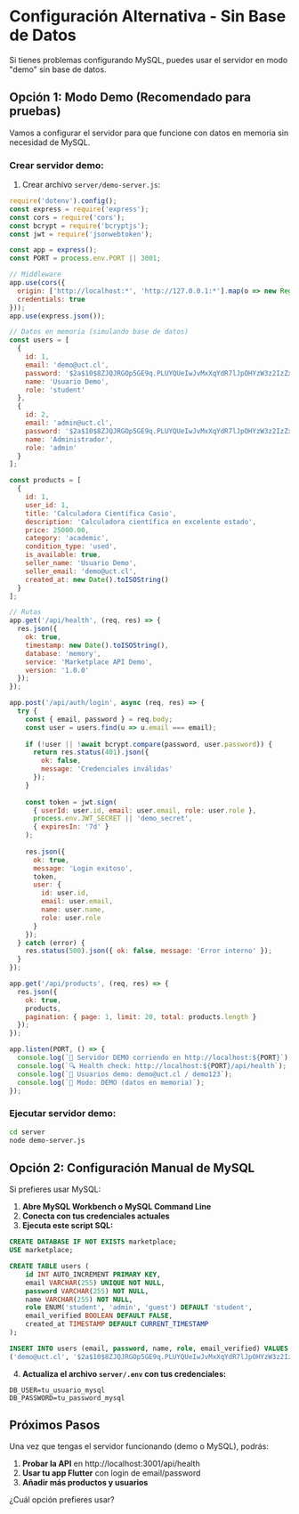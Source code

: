 # Configuración Alternativa - Sin Base de Datos

Si tienes problemas configurando MySQL, puedes usar el servidor en modo "demo" sin base de datos.

## Opción 1: Modo Demo (Recomendado para pruebas)

Vamos a configurar el servidor para que funcione con datos en memoria sin necesidad de MySQL.

### Crear servidor demo:

1. Crear archivo `server/demo-server.js`:

```javascript
require('dotenv').config();
const express = require('express');
const cors = require('cors');
const bcrypt = require('bcryptjs');
const jwt = require('jsonwebtoken');

const app = express();
const PORT = process.env.PORT || 3001;

// Middleware
app.use(cors({
  origin: ['http://localhost:*', 'http://127.0.0.1:*'].map(o => new RegExp(o.replace('*', '\\d+'))),
  credentials: true
}));
app.use(express.json());

// Datos en memoria (simulando base de datos)
const users = [
  {
    id: 1,
    email: 'demo@uct.cl',
    password: '$2a$10$8ZJQJRGOp5GE9q.PLUYQUeIwJvMxXqYdR7lJpOHYzW3z2IzZxrqfu', // demo123
    name: 'Usuario Demo',
    role: 'student'
  },
  {
    id: 2,
    email: 'admin@uct.cl',
    password: '$2a$10$8ZJQJRGOp5GE9q.PLUYQUeIwJvMxXqYdR7lJpOHYzW3z2IzZxrqfu', // demo123
    name: 'Administrador',
    role: 'admin'
  }
];

const products = [
  {
    id: 1,
    user_id: 1,
    title: 'Calculadora Científica Casio',
    description: 'Calculadora científica en excelente estado',
    price: 25000.00,
    category: 'academic',
    condition_type: 'used',
    is_available: true,
    seller_name: 'Usuario Demo',
    seller_email: 'demo@uct.cl',
    created_at: new Date().toISOString()
  }
];

// Rutas
app.get('/api/health', (req, res) => {
  res.json({
    ok: true,
    timestamp: new Date().toISOString(),
    database: 'memory',
    service: 'Marketplace API Demo',
    version: '1.0.0'
  });
});

app.post('/api/auth/login', async (req, res) => {
  try {
    const { email, password } = req.body;
    const user = users.find(u => u.email === email);
    
    if (!user || !await bcrypt.compare(password, user.password)) {
      return res.status(401).json({
        ok: false,
        message: 'Credenciales inválidas'
      });
    }
    
    const token = jwt.sign(
      { userId: user.id, email: user.email, role: user.role },
      process.env.JWT_SECRET || 'demo_secret',
      { expiresIn: '7d' }
    );
    
    res.json({
      ok: true,
      message: 'Login exitoso',
      token,
      user: {
        id: user.id,
        email: user.email,
        name: user.name,
        role: user.role
      }
    });
  } catch (error) {
    res.status(500).json({ ok: false, message: 'Error interno' });
  }
});

app.get('/api/products', (req, res) => {
  res.json({
    ok: true,
    products,
    pagination: { page: 1, limit: 20, total: products.length }
  });
});

app.listen(PORT, () => {
  console.log(`🚀 Servidor DEMO corriendo en http://localhost:${PORT}`);
  console.log(`🔍 Health check: http://localhost:${PORT}/api/health`);
  console.log(`👤 Usuarios demo: demo@uct.cl / demo123`);
  console.log(`📝 Modo: DEMO (datos en memoria)`);
});
```

### Ejecutar servidor demo:

```bash
cd server
node demo-server.js
```

## Opción 2: Configuración Manual de MySQL

Si prefieres usar MySQL:

1. **Abre MySQL Workbench o MySQL Command Line**
2. **Conecta con tus credenciales actuales**
3. **Ejecuta este script SQL:**

```sql
CREATE DATABASE IF NOT EXISTS marketplace;
USE marketplace;

CREATE TABLE users (
    id INT AUTO_INCREMENT PRIMARY KEY,
    email VARCHAR(255) UNIQUE NOT NULL,
    password VARCHAR(255) NOT NULL,
    name VARCHAR(255) NOT NULL,
    role ENUM('student', 'admin', 'guest') DEFAULT 'student',
    email_verified BOOLEAN DEFAULT FALSE,
    created_at TIMESTAMP DEFAULT CURRENT_TIMESTAMP
);

INSERT INTO users (email, password, name, role, email_verified) VALUES 
('demo@uct.cl', '$2a$10$8ZJQJRGOp5GE9q.PLUYQUeIwJvMxXqYdR7lJpOHYzW3z2IzZxrqfu', 'Usuario Demo', 'student', TRUE);
```

4. **Actualiza el archivo `server/.env` con tus credenciales:**

```env
DB_USER=tu_usuario_mysql
DB_PASSWORD=tu_password_mysql
```

## Próximos Pasos

Una vez que tengas el servidor funcionando (demo o MySQL), podrás:

1. **Probar la API** en http://localhost:3001/api/health
2. **Usar tu app Flutter** con login de email/password
3. **Añadir más productos y usuarios**

¿Cuál opción prefieres usar?

